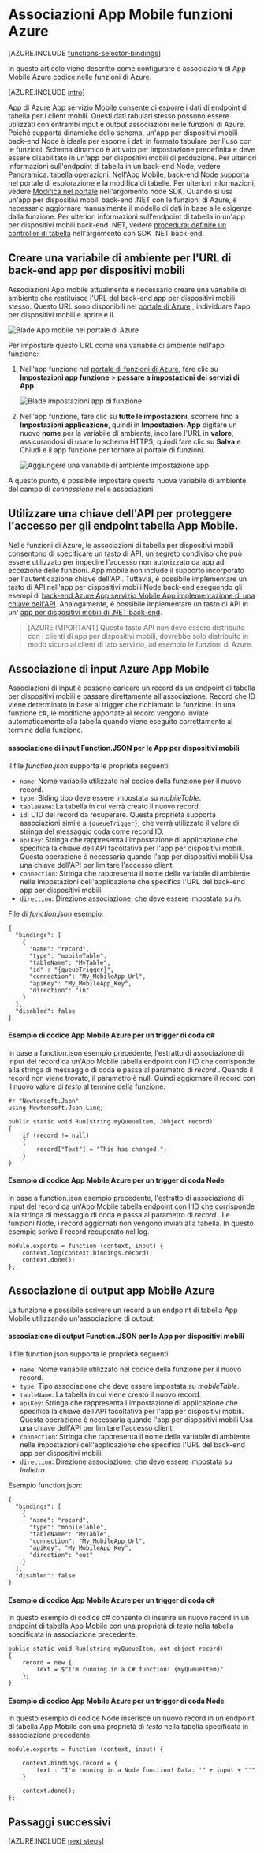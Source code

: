 <properties
    pageTitle="Azure associazioni App Mobile funzioni | Microsoft Azure"
    description="Informazioni su come utilizzare le associazioni App Mobile Azure nelle funzioni di Azure."
    services="functions"
    documentationCenter="na"
    authors="ggailey777"
    manager="erikre"
    editor=""
    tags=""
    keywords="funzioni di Azure, funzioni, elaborazione di eventi, calcolo dinamico, architettura senza server"/>

<tags
    ms.service="functions"
    ms.devlang="multiple"
    ms.topic="reference"
    ms.tgt_pltfrm="multiple"
    ms.workload="na"
    ms.date="08/30/2016"
    ms.author="glenga"/>

# <a name="azure-functions-mobile-apps-bindings"></a>Associazioni App Mobile funzioni Azure

[AZURE.INCLUDE [functions-selector-bindings](../../includes/functions-selector-bindings.md)]

In questo articolo viene descritto come configurare e associazioni di App Mobile Azure codice nelle funzioni di Azure. 

[AZURE.INCLUDE [intro](../../includes/functions-bindings-intro.md)] 

App di Azure App servizio Mobile consente di esporre i dati di endpoint di tabella per i client mobili. Questi dati tabulari stesso possono essere utilizzati con entrambi input e output associazioni nelle funzioni di Azure. Poiché supporta dinamiche dello schema, un'app per dispositivi mobili back-end Node è ideale per esporre i dati in formato tabulare per l'uso con le funzioni. Schema dinamico è attivato per impostazione predefinita e deve essere disabilitato in un'app per dispositivi mobili di produzione. Per ulteriori informazioni sull'endpoint di tabella in un back-end Node, vedere [Panoramica: tabella operazioni](../app-service-mobile/app-service-mobile-node-backend-how-to-use-server-sdk.md#TableOperations). Nell'App Mobile, back-end Node supporta nel portale di esplorazione e la modifica di tabelle. Per ulteriori informazioni, vedere [Modifica nel portale](../app-service-mobile/app-service-mobile-node-backend-how-to-use-server-sdk.md#in-portal-editing) nell'argomento node SDK. Quando si usa un'app per dispositivi mobili back-end .NET con le funzioni di Azure, è necessario aggiornare manualmente il modello di dati in base alle esigenze dalla funzione. Per ulteriori informazioni sull'endpoint di tabella in un'app per dispositivi mobili back-end .NET, vedere [procedura: definire un controller di tabella](../app-service-mobile/app-service-mobile-dotnet-backend-how-to-use-server-sdk.md#define-table-controller) nell'argomento con SDK .NET back-end. 

## <a name="create-an-environment-variable-for-your-mobile-app-backend-url"></a>Creare una variabile di ambiente per l'URL di back-end app per dispositivi mobili

Associazioni App mobile attualmente è necessario creare una variabile di ambiente che restituisce l'URL del back-end app per dispositivi mobili stesso. Questo URL sono disponibili nel [portale di Azure](https://portal.azure.com) , individuare l'app per dispositivi mobili e aprire e il.

![Blade App mobile nel portale di Azure](./media/functions-bindings-mobile-apps/mobile-app-blade.png)

Per impostare questo URL come una variabile di ambiente nell'app funzione:

1. Nell'app funzione nel [portale di funzioni di Azure](https://functions.azure.com/signin), fare clic su **Impostazioni app funzione** > **passare a impostazioni dei servizi di App**. 

    ![Blade impostazioni app di funzione](./media/functions-bindings-mobile-apps/functions-app-service-settings.png)

2. Nell'app funzione, fare clic su **tutte le impostazioni**, scorrere fino a **Impostazioni applicazione**, quindi in **Impostazioni App** digitare un nuovo **nome** per la variabile di ambiente, incollare l'URL in **valore**, assicurandosi di usare lo schema HTTPS, quindi fare clic su **Salva** e Chiudi e il app funzione per tornare al portale di funzioni.   

    ![Aggiungere una variabile di ambiente impostazione app](./media/functions-bindings-mobile-apps/functions-app-add-app-setting.png)

A questo punto, è possibile impostare questa nuova variabile di ambiente del campo di *connessione* nelle associazioni.

## <a id="mobiletablesapikey"></a>Utilizzare una chiave dell'API per proteggere l'accesso per gli endpoint tabella App Mobile.

Nelle funzioni di Azure, le associazioni di tabella per dispositivi mobili consentono di specificare un tasto di API, un segreto condiviso che può essere utilizzato per impedire l'accesso non autorizzato da app ad eccezione delle funzioni. App mobile non include il supporto incorporato per l'autenticazione chiave dell'API. Tuttavia, è possibile implementare un tasto di API nell'app per dispositivi mobili Node back-end eseguendo gli esempi di [back-end Azure App servizio Mobile App implementazione di una chiave dell'API](https://github.com/Azure/azure-mobile-apps-node/tree/master/samples/api-key). Analogamente, è possibile implementare un tasto di API in un' [app per dispositivi mobili di .NET back-end](https://github.com/Azure/azure-mobile-apps-net-server/wiki/Implementing-Application-Key).

>[AZURE.IMPORTANT] Questo tasto API non deve essere distribuito con i clienti di app per dispositivi mobili, dovrebbe solo distribuito in modo sicuro ai client di lato servizio, ad esempio le funzioni di Azure. 

## <a id="mobiletablesinput"></a>Associazione di input Azure App Mobile

Associazioni di input è possono caricare un record da un endpoint di tabella per dispositivi mobili e passare direttamente all'associazione. Record che ID viene determinato in base al trigger che richiamato la funzione. In una funzione c#, le modifiche apportate al record vengono inviate automaticamente alla tabella quando viene eseguito correttamente al termine della funzione.

#### <a name="functionjson-for-mobile-apps-input-binding"></a>associazione di input Function.JSON per le App per dispositivi mobili

Il file *function.json* supporta le proprietà seguenti:

- `name`: Nome variabile utilizzato nel codice della funzione per il nuovo record.
- `type`: Biding tipo deve essere impostata su *mobileTable*.
- `tableName`: La tabella in cui verrà creato il nuovo record.
- `id`: L'ID del record da recuperare. Questa proprietà supporta associazioni simile a `{queueTrigger}`, che verrà utilizzato il valore di stringa del messaggio coda come record ID.
- `apiKey`: Stringa che rappresenta l'impostazione di applicazione che specifica la chiave dell'API facoltativa per l'app per dispositivi mobili. Questa operazione è necessaria quando l'app per dispositivi mobili Usa una chiave dell'API per limitare l'accesso client.
- `connection`: Stringa che rappresenta il nome della variabile di ambiente nelle impostazioni dell'applicazione che specifica l'URL del back-end app per dispositivi mobili.
- `direction`: Direzione associazione, che deve essere impostata su *in*.

File di *function.json* esempio:

    {
      "bindings": [
        {
          "name": "record",
          "type": "mobileTable",
          "tableName": "MyTable",
          "id" : "{queueTrigger}",
          "connection": "My_MobileApp_Url",
          "apiKey": "My_MobileApp_Key",
          "direction": "in"
        }
      ],
      "disabled": false
    }

#### <a name="azure-mobile-apps-code-example-for-a-c-queue-trigger"></a>Esempio di codice App Mobile Azure per un trigger di coda c#

In base a function.json esempio precedente, l'estratto di associazione di input del record da un'App Mobile tabella endpoint con l'ID che corrisponde alla stringa di messaggio di coda e passa al parametro di *record* . Quando il record non viene trovato, il parametro è null. Quindi aggiornare il record con il nuovo valore di *testo* al termine della funzione.

    #r "Newtonsoft.Json"    
    using Newtonsoft.Json.Linq;
    
    public static void Run(string myQueueItem, JObject record)
    {
        if (record != null)
        {
            record["Text"] = "This has changed.";
        }    
    }

#### <a name="azure-mobile-apps-code-example-for-a-nodejs-queue-trigger"></a>Esempio di codice App Mobile Azure per un trigger di coda Node

In base a function.json esempio precedente, l'estratto di associazione di input del record da un'App Mobile tabella endpoint con l'ID che corrisponde alla stringa di messaggio di coda e passa al parametro di *record* . Le funzioni Node, i record aggiornati non vengono inviati alla tabella. In questo esempio scrive il record recuperato nel log.

    module.exports = function (context, input) {    
        context.log(context.bindings.record);
        context.done();
    };


## <a id="mobiletablesoutput"></a>Associazione di output app Mobile Azure

La funzione è possibile scrivere un record a un endpoint di tabella App Mobile utilizzando un'associazione di output. 

#### <a name="functionjson-for-mobile-apps-output-binding"></a>associazione di output Function.JSON per le App per dispositivi mobili

Il file function.json supporta le proprietà seguenti:

- `name`: Nome variabile utilizzato nel codice della funzione per il nuovo record.
- `type`: Tipo associazione che deve essere impostata su *mobileTable*.
- `tableName`: La tabella in cui viene creato il nuovo record.
- `apiKey`: Stringa che rappresenta l'impostazione di applicazione che specifica la chiave dell'API facoltativa per l'app per dispositivi mobili. Questa operazione è necessaria quando l'app per dispositivi mobili Usa una chiave dell'API per limitare l'accesso client.
- `connection`: Stringa che rappresenta il nome della variabile di ambiente nelle impostazioni dell'applicazione che specifica l'URL del back-end app per dispositivi mobili.
- `direction`: Direzione associazione, che deve essere impostata su *Indietro*.

Esempio function.json:

    {
      "bindings": [
        {
          "name": "record",
          "type": "mobileTable",
          "tableName": "MyTable",
          "connection": "My_MobileApp_Url",
          "apiKey": "My_MobileApp_Key",
          "direction": "out"
        }
      ],
      "disabled": false
    }

#### <a name="azure-mobile-apps-code-example-for-a-c-queue-trigger"></a>Esempio di codice App Mobile Azure per un trigger di coda c#

In questo esempio di codice c# consente di inserire un nuovo record in un endpoint di tabella App Mobile con una proprietà di *testo* nella tabella specificata in associazione precedente.

    public static void Run(string myQueueItem, out object record)
    {
        record = new {
            Text = $"I'm running in a C# function! {myQueueItem}"
        };
    }

#### <a name="azure-mobile-apps-code-example-for-a-nodejs-queue-trigger"></a>Esempio di codice App Mobile Azure per un trigger di coda Node

In questo esempio di codice Node inserisce un nuovo record in un endpoint di tabella App Mobile con una proprietà di *testo* nella tabella specificata in associazione precedente.

    module.exports = function (context, input) {
    
        context.bindings.record = {
            text : "I'm running in a Node function! Data: '" + input + "'"
        }   
    
        context.done();
    };

## <a name="next-steps"></a>Passaggi successivi

[AZURE.INCLUDE [next steps](../../includes/functions-bindings-next-steps.md)]

